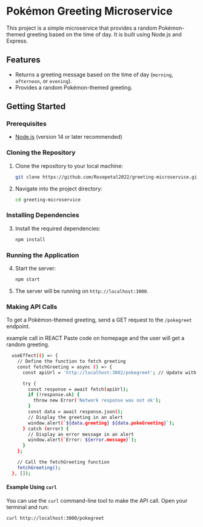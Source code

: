 # Pokémon Greeting Microservice

This project is a simple microservice that provides a random Pokémon-themed greeting based on the time of day. It is built using Node.js and Express.

## Features

- Returns a greeting message based on the time of day (`morning`, `afternoon`, or `evening`).
- Provides a random Pokémon-themed greeting.

## Getting Started

### Prerequisites

- [Node.js](https://nodejs.org/) (version 14 or later recommended)

### Cloning the Repository

1. Clone the repository to your local machine:

    ```bash
    git clone https://github.com/Rosepetal2022/greeting-microservice.git
    ```

2. Navigate into the project directory:

    ```bash
    cd greeting-microservice
    ```

### Installing Dependencies

3. Install the required dependencies:

    ```bash
    npm install
    ```

### Running the Application

4. Start the server:

    ```bash
    npm start
    ```

5. The server will be running on `http://localhost:3000`.

### Making API Calls

To get a Pokémon-themed greeting, send a GET request to the `/pokegreet` endpoint.

example call in REACT
Paste code on homepage and the user will get a random greeting. 
```bash
  useEffect(() => {
    // Define the function to fetch greeting
    const fetchGreeting = async () => {
      const apiUrl = 'http://localhost:3002/pokegreet'; // Update with your Glitch URL if deployed

      try {
        const response = await fetch(apiUrl);
        if (!response.ok) {
          throw new Error('Network response was not ok');
        }
        const data = await response.json();
        // Display the greeting in an alert
        window.alert(`${data.greeting} ${data.pokeGreeting}`);
      } catch (error) {
        // Display an error message in an alert
        window.alert(`Error: ${error.message}`);
      }
    };

    // Call the fetchGreeting function
    fetchGreeting();
  }, []);
  ```

#### Example Using `curl`

You can use the `curl` command-line tool to make the API call. Open your terminal and run:

```bash
curl http://localhost:3000/pokegreet